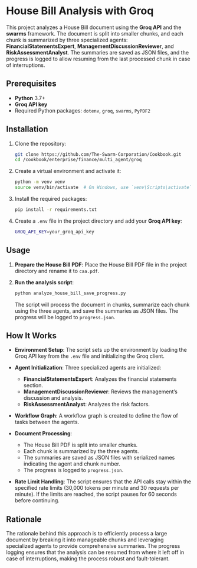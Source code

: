 # House Bill Analysis with Groq

This project analyzes a House Bill document using the **Groq API** and the **swarms** framework. The document is split into smaller chunks, and each chunk is summarized by three specialized agents: **FinancialStatementsExpert**, **ManagementDiscussionReviewer**, and **RiskAssessmentAnalyst**. The summaries are saved as JSON files, and the progress is logged to allow resuming from the last processed chunk in case of interruptions.

## Prerequisites
- **Python** 3.7+
- **Groq API key**
- Required Python packages: `dotenv`, `groq`, `swarms`, `PyPDF2`

## Installation

1. Clone the repository:
    ```bash
    git clone https://github.com/The-Swarm-Corporation/Cookbook.git
    cd /cookbook/enterprise/finance/multi_agent/groq
    ```

2. Create a virtual environment and activate it:
    ```bash
    python -m venv venv
    source venv/bin/activate  # On Windows, use `venv\Scripts\activate`
    ```

3. Install the required packages:
    ```bash
    pip install -r requirements.txt
    ```

4. Create a `.env` file in the project directory and add your **Groq API key**:
    ```bash
    GROQ_API_KEY=your_groq_api_key
    ```

## Usage

1. **Prepare the House Bill PDF**: Place the House Bill PDF file in the project directory and rename it to `caa.pdf`.

2. **Run the analysis script**:
    ```bash
    python analyze_house_bill_save_progress.py
    ```

   The script will process the document in chunks, summarize each chunk using the three agents, and save the summaries as JSON files. The progress will be logged to `progress.json`.

## How It Works

- **Environment Setup**: The script sets up the environment by loading the Groq API key from the `.env` file and initializing the Groq client.

- **Agent Initialization**: Three specialized agents are initialized:
  - **FinancialStatementsExpert**: Analyzes the financial statements section.
  - **ManagementDiscussionReviewer**: Reviews the management’s discussion and analysis.
  - **RiskAssessmentAnalyst**: Analyzes the risk factors.

- **Workflow Graph**: A workflow graph is created to define the flow of tasks between the agents.

- **Document Processing**:
  - The House Bill PDF is split into smaller chunks.
  - Each chunk is summarized by the three agents.
  - The summaries are saved as JSON files with serialized names indicating the agent and chunk number.
  - The progress is logged to `progress.json`.

- **Rate Limit Handling**: The script ensures that the API calls stay within the specified rate limits (30,000 tokens per minute and 30 requests per minute). If the limits are reached, the script pauses for 60 seconds before continuing.

## Rationale

The rationale behind this approach is to efficiently process a large document by breaking it into manageable chunks and leveraging specialized agents to provide comprehensive summaries. The progress logging ensures that the analysis can be resumed from where it left off in case of interruptions, making the process robust and fault-tolerant.
